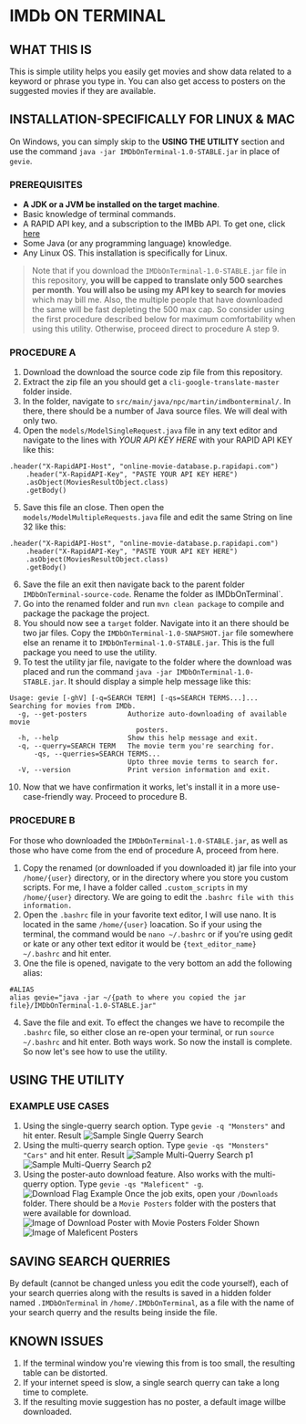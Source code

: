 # IMDb ON TERMINAL
## WHAT THIS IS
This is simple utility helps you easily get movies and show data related to a keyword or phrase you type in. You can also get access to posters on the suggested movies if they are available.  
 
## INSTALLATION-SPECIFICALLY FOR LINUX & MAC
On Windows, you can simply skip to the **USING THE UTILITY** section and use the command `java -jar IMDbOnTerminal-1.0-STABLE.jar` in place of `gevie`.
### PREREQUISITES
- **A JDK or a JVM be installed on the target machine**.
- Basic knowledge of terminal commands.
- A RAPID API key, and a subscription to the IMBb API. To get one, click [here](https://rapidapi.com/apidojo/api/online-movie-database/) 
- Some Java (or any programming language) knowledge.
- Any Linux OS. This installation is specifically for Linux.
>Note that if you download the `IMDbOnTerminal-1.0-STABLE.jar` file in this repository, **you will be capped to translate only 500 searches per month**.
>**You will also be using my API key to search for movies** which may bill me. Also, the multiple people that have downloaded the same will be fast depleting the 500 max cap. So consider using the first procedure described below for maximum comfortability when using this utility. Otherwise, proceed direct to procedure A step 9.

### PROCEDURE A
1. Download the download the source code zip file from this repository.
2. Extract the zip file an you should get a `cli-google-translate-master` folder inside.
3. In the folder, navigate to `src/main/java/npc/martin/imdbonterminal/`. In there, there should be a number of Java source files. We will deal with only two.
4. Open the `models/ModelSingleRequest.java` file in any text editor and navigate to the lines with _YOUR API KEY HERE_ with your RAPID API KEY like this:
```
.header("X-RapidAPI-Host", "online-movie-database.p.rapidapi.com")
    .header("X-RapidAPI-Key", "PASTE YOUR API KEY HERE")
    .asObject(MoviesResultObject.class)
    .getBody()
```
5. Save this file an close. Then open the `models/ModelMultipleRequests.java` file and edit the same String on line 32 like this:
```
.header("X-RapidAPI-Host", "online-movie-database.p.rapidapi.com")
    .header("X-RapidAPI-Key", "PASTE YOUR API KEY HERE")
    .asObject(MoviesResultObject.class)
    .getBody()
```
6. Save the file an exit then navigate back to the parent folder `IMDbOnTerminal-source-code`. Rename the folder as IMDbOnTerminal`.
7. Go into the renamed folder and run `mvn clean package` to compile and package the package the project.
8. You should now see a `target` folder. Navigate into it an there should be two jar files.  Copy the `IMDbOnTerminal-1.0-SNAPSHOT.jar` file somewhere else an rename it to `IMDbOnTerminal-1.0-STABLE.jar`. This is the full package you need to use the utility.
9. To test the utility jar file, navigate to the folder where the download was placed and run the command `java -jar IMDbOnTerminal-1.0-STABLE.jar`. It should display a simple help message like this:
```
Usage: gevie [-ghV] [-q=SEARCH TERM] [-qs=SEARCH TERMS...]...
Searching for movies from IMDb.
  -g, --get-posters          Authorize auto-downloading of available movie
                               posters.
  -h, --help                 Show this help message and exit.
  -q, --querry=SEARCH TERM   The movie term you're searching for.
      -qs, --querries=SEARCH TERMS...
                             Upto three movie terms to search for.
  -V, --version              Print version information and exit.
```
10. Now that we have confirmation it works, let's install it in a more use-case-friendly way. Proceed to procedure B.

### PROCEDURE B
For those who downloaded the `IMDbOnTerminal-1.0-STABLE.jar`, as well as those who have come from the end of procedure A, proceed from here.
1. Copy the renamed (or downloaded if you downloaded it) jar file into your `/home/{user}` directory, or in the directory where you store you custom scripts. For me, I have a folder called `.custom_scripts` in my `/home/{user}` directory. We are going to edit the `.bashrc file with this information.`
2. Open the `.bashrc` file in your favorite text editor, I will use nano. It is located in the same `/home/{user}` loacation. So if your using the terminal, the command would be `nano ~/.bashrc` or if you're using gedit or kate or any other text editor it would be `{text_editor_name} ~/.bashrc` and hit enter.
3. One the file is opened, navigate to the very bottom an add the following alias:
```
#ALIAS
alias gevie="java -jar ~/{path to where you copied the jar file}/IMDbOnTerminal-1.0-STABLE.jar"
```
4. Save the file and exit. To effect the changes we have to recompile the `.bashrc` file, so either close an re-open your terminal, or run `source ~/.bashrc` and hit enter. Both ways work. So now the install is complete. So now let's see how to use the utility.

## USING THE UTILITY
### EXAMPLE USE CASES
1. Using the single-querry search option.
Type `gevie -q "Monsters"` and hit enter. Result
![Sample Single Querry Search](https://github.com/LunarkX/IMDb-on-terminal/blob/master/gallery/single-search-example.png)
2. Using the multi-querry search option.
Type `gevie -qs "Monsters" "Cars"` and hit enter. Result
![Sample Multi-Querry Search p1](https://github.com/LunarkX/IMDb-on-terminal/blob/master/gallery/search-multiple-p1.png)
![Sample Multi-Querry Search p2](https://github.com/LunarkX/IMDb-on-terminal/blob/master/gallery/multiple-search-p2.png)
3. Using the poster-auto download feature. Also works with the multi-querry option.
Type `gevie -qs "Maleficent" -g`. 
![Download Flag Example](https://github.com/LunarkX/IMDb-on-terminal/blob/master/gallery/image-download-example.png)
Once the job exits, open your `/Downloads` folder. There should be a `Movie Posters` folder with the posters that were available for download.
![Image of Download Poster with Movie Posters Folder Shown](https://github.com/LunarkX/IMDb-on-terminal/blob/master/gallery/image-of-target-folder.png)
![Image of Maleficent Posters](https://github.com/LunarkX/IMDb-on-terminal/blob/master/gallery/maleficent-posters-example.png)

## SAVING SEARCH QUERRIES
By default (cannot be changed unless you edit the code yourself), each of your search querries along with the results is saved in a hidden folder named `.IMDbOnTerminal` in `/home/.IMDbOnTerminal`, as a file with the name of your search querry and the results being inside the file.

## KNOWN ISSUES
1. If the terminal window you're viewing this from is too small, the resulting table can be distorted.
2. If your internet speed is slow, a single search querry can take a long time to complete.
3. If the resulting movie suggestion has no poster, a default image willbe downloaded.
